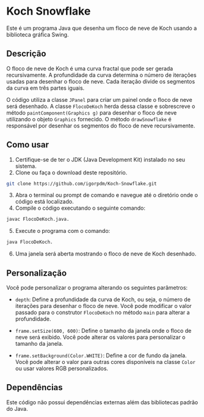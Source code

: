 # Koch Snowflake

Este é um programa Java que desenha um floco de neve de Koch usando a biblioteca gráfica Swing.

## Descrição

O floco de neve de Koch é uma curva fractal que pode ser gerada recursivamente. A profundidade da curva determina o número de iterações usadas para desenhar o floco de neve. Cada iteração divide os segmentos da curva em três partes iguais.

O código utiliza a classe `JPanel` para criar um painel onde o floco de neve será desenhado. A classe `FlocoDeKoch` herda dessa classe e sobrescreve o método `paintComponent(Graphics g)` para desenhar o floco de neve utilizando o objeto `Graphics` fornecido. O método `drawSnowflake` é responsável por desenhar os segmentos do floco de neve recursivamente.

## Como usar

1. Certifique-se de ter o JDK (Java Development Kit) instalado no seu sistema.
2. Clone ou faça o download deste repositório.
```bash
git clone https://github.com/igorpdm/Koch-Snowflake.git
```
3. Abra o terminal ou prompt de comando e navegue até o diretório onde o código está localizado.
4. Compile o código executando o seguinte comando:
```bash
javac FlocoDeKoch.java.
```
5. Execute o programa com o comando:
```bash
java FlocoDeKoch.
```
6. Uma janela será aberta mostrando o floco de neve de Koch desenhado.

## Personalização

Você pode personalizar o programa alterando os seguintes parâmetros:

- `depth`: Define a profundidade da curva de Koch, ou seja, o número de iterações para desenhar o floco de neve. Você pode modificar o valor passado para o construtor `FlocoDeKoch` no método `main` para alterar a profundidade.

- `frame.setSize(600, 600)`: Define o tamanho da janela onde o floco de neve será exibido. Você pode alterar os valores para personalizar o tamanho da janela.

- `frame.setBackground(Color.WHITE)`: Define a cor de fundo da janela. Você pode alterar o valor para outras cores disponíveis na classe `Color` ou usar valores RGB personalizados.

## Dependências

Este código não possui dependências externas além das bibliotecas padrão do Java.

